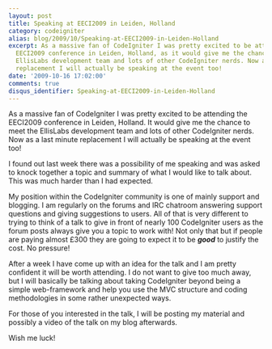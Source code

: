 ```yaml
---
layout: post
title: Speaking at EECI2009 in Leiden, Holland
category: codeigniter
alias: blog/2009/10/Speaking-at-EECI2009-in-Leiden-Holland
excerpt: As a massive fan of CodeIgniter I was pretty excited to be attending the
  EECI2009 conference in Leiden, Holland, as it would give me the chance to meet the
  EllisLabs development team and lots of other CodeIgniter nerds. Now as a last minute
  replacement I will actually be speaking at the event too!
date: '2009-10-16 17:02:00'
comments: true
disqus_identifier: Speaking-at-EECI2009-in-Leiden-Holland
---
```


As a massive fan of CodeIgniter I was pretty excited to be attending the EECI2009 conference in Leiden, Holland. It would give me the chance to meet the EllisLabs development team and lots of other CodeIgniter nerds. Now as a last minute replacement I will actually be speaking at the event too!

I found out last week there was a possibility of me speaking and was asked to knock together a topic and summary of what I would like to talk about. This was much harder than I had expected.

My position within the CodeIgniter community is one of mainly support and blogging. I am regularly on the forums and IRC chatroom answering support questions and giving suggestions to users. All of that is very different to trying to think of a talk to give in front of nearly 100 CodeIgniter users as the forum posts always give you a topic to work with! Not only that but if people are paying almost £300 they are going to expect it to be **_good_** to justify the cost. No pressure!

After a week I have come up with an idea for the talk and I am pretty confident it will be worth attending. I do not want to give too much away, but I will basically be talking about taking CodeIgniter beyond being a simple web-framework and help you use the MVC structure and coding methodologies in some rather unexpected ways.

For those of you interested in the talk, I will be posting my material and possibly a video of the talk on my blog afterwards.

Wish me luck!

